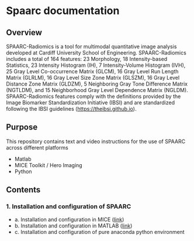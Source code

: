 # Spaarc documentation


## Overview

SPAARC-Radiomics is a tool for multimodal quantitative image analysis developed at Cardiff University School of 
Engineering. SPAARC-Radiomics includes a total of 164 features: 23 Morphology, 
18 Intensity-based Statistics, 23 Intensity Histogram (IH), 7 Intensity-Volume Histogram (IVH),
25 Gray Level Co-occurrence Matrix (GLCM), 16 Gray Level Run Length Matrix (GLRLM), 
16 Gray Level Size Zone Matrix (GLSZM), 16 Gray Level Distance Zone Matrix (GLDZM), 
5 Neighboring Gray Tone Difference Matrix (NGTLDM), and 15 Neighborhood Gray Level 
Dependence Matrix (NGLDM). SPAARC-Radiomics features comply with the definitions provided 
by the Image Biomarker Standardization Initiative (IBSI) and are standardized following the 
IBSI guidelines (https://theibsi.github.io).


## Purpose
This repository contains text and video instructions for the use of SPAARC across different platforms 

- Matlab
- MICE Toolkit / Hero Imaging 
- Python 

## Contents 

### 1. Installation and configuration of SPAARC 
   - a. Installation and configuration in MICE ([link](spaarc_micetoolkit/1_a_MICE_installation_instructions.md))
   - b. Installation and configuration in MATLAB ([link](spaarc_matlab/1_b_Install_for_SPAARC_Matlab.md))
   - c. Installation and configuration of pure anaconda python environment 

 







